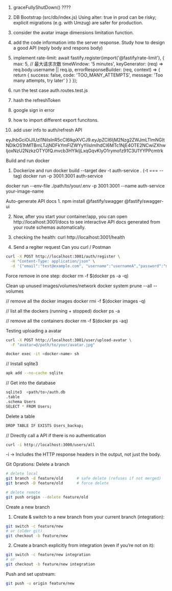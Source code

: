 
1. graceFullyShutDown() ????

2. DB Bootstrap (src/db/index.js)
Using alter: true in prod can be risky; explicit migrations (e.g. with Umzug) are
safer for production.

3. consider the avatar image dimensions limitation function.
4. add the code information into the server response. Study how to design a good API (reply body and respons body)

5. implement rate-limit:
await fastify.register(import('@fastify/rate-limit'), {
  max: 5,           // 最大请求次数
  timeWindow: '5 minutes',
  keyGenerator: (req) => req.body.username || req.ip,
  errorResponseBuilder: (req, context) => {
    return {
      success: false,
      code: 'TOO_MANY_ATTEMPTS',
      message: 'Too many attempts, try later'
    }
  }
});



5. run the test case auth.routes.test.js

6. hash the refreshToken
7. google sign in error
8. how to import different export funcitons.
 9. add user info to auth/refresh API

eyJhbGciOiJIUzI1NiIsInR5cCI6IkpXVCJ9.eyJpZCI6IjM2Nzg2ZWJmLTlmNGItNDlkOS1hMTBmLTJjNDFkYmFlZWYyYiIsImlhdCI6MTc1NjE4OTE2NCwiZXhwIjoxNzU2NzkzOTY0fQ.mvcb3HYIkljLxqGqvKlyO1rymofz91C3U1YYPPcmtrk


Build and run docker

1. Dockerize and run
docker build --target dev -t auth-service .
(-t === --tag)
docker run -p 3001:3001 auth-service

docker run --env-file ./path/to/your/.env -p 3001:3001 --name auth-service your-image-name


Auto-generate API docs
1.
npm install @fastify/swagger @fastify/swagger-ui

2. Now, after you start your container/app, you can open http://localhost:3001/docs to
see interactive API docs generated from your route schemas automatically.


1. checking the health:
curl http://localhost:3001/health

2. Send a regiter request
Can  you curl / Postman
```sh
curl -X POST http://localhost:3001/auth/register \
  -H "Content-Type: application/json" \
  -d '{"email":"test@example.com", "username":"usernameA","password":"myPassword*123", "pinCode":"5632"}'
```

Force remove in one step:
docker rm -f $(docker ps -a -q)

Clean up unused images/volumes/network
docker system prune --all --volumes

// remove all the docker images
docker rmi -f $(docker images -q)

// list all the dockers (running + stopped)
docker ps -a

// remove all the containers
docker rm -f $(docker ps -aq)

Testing uploading a avatar
```sh
curl -X POST http://localhost:3001/user/upload-avatar \
  -F "avatar=@/path/to/your/avatar.jpg"
```

```sh
docker exec -it <docker-name> sh
```
// Install sqlite3
```sh
apk add --no-cache sqlite
```
// Get into the database
```sh
sqlite3  <path/to>/auth.db
.table
.schema Users
SELECT * FROM Users;
```
Delete a table
```sh
DROP TABLE IF EXISTS Users_backup;
```

// Directly call a API if there is no authentication
```sh
curl -i http://localhost:3000/users/all
```
-i → Includes the HTTP response headers in the output, not just the body.



Git Oprations:
Delete a branch
```sh
# delete local
git branch -d feature/old      # safe delete (refuses if not merged)
git branch -D feature/old      # force delete

# delete remote
git push origin --delete feature/old
```

Create a new branch
1. Create & switch to a new branch from your current branch (integration):
```sh
git switch -c feature/new
# or (older git)
git checkout -b feature/new
```
2. Create a branch explicitly from integration (even if you’re not on it):
```sh
git switch -c feature/new integration
# or
git checkout -b feature/new integration
```
Push and set upstream:
```sh
git push -u origin feature/new
```
